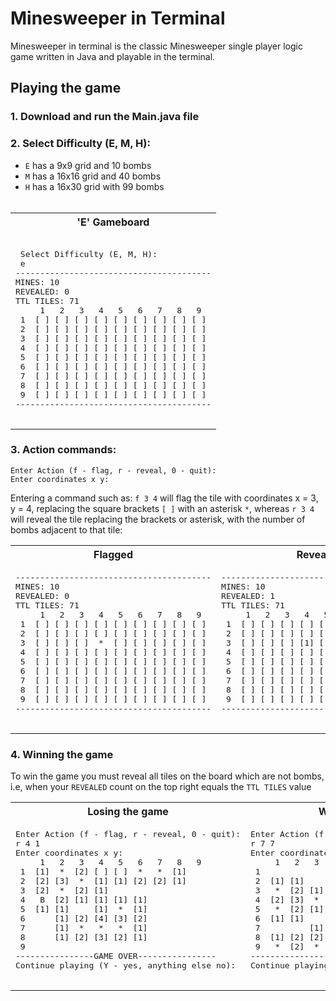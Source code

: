 # Minesweeper in Terminal 

Minesweeper in terminal is the classic Minesweeper single player logic game written in Java and playable in the terminal. 

## Playing the game 
### 1. Download and run the Main.java file 
### 2. Select Difficulty (E, M, H):
   - `E` has a 9x9 grid and 10 bombs
   - `M` has a 16x16 grid and 40 bombs
   - `H` has a 16x30 grid  with 99 bombs <br/><br>
   <table align = center> 
     <tr> 
       <th> 'E' Gameboard </th>
     </tr>
     <tr> 
       <td>
        <pre> 
 Select Difficulty (E, M, H): 
 e
----------------------------------------
MINES: 10
REVEALED: 0
TTL TILES: 71
     1   2   3   4   5   6   7   8   9
 1  [ ] [ ] [ ] [ ] [ ] [ ] [ ] [ ] [ ]
 2  [ ] [ ] [ ] [ ] [ ] [ ] [ ] [ ] [ ]
 3  [ ] [ ] [ ] [ ] [ ] [ ] [ ] [ ] [ ]
 4  [ ] [ ] [ ] [ ] [ ] [ ] [ ] [ ] [ ]
 5  [ ] [ ] [ ] [ ] [ ] [ ] [ ] [ ] [ ]
 6  [ ] [ ] [ ] [ ] [ ] [ ] [ ] [ ] [ ]
 7  [ ] [ ] [ ] [ ] [ ] [ ] [ ] [ ] [ ]
 8  [ ] [ ] [ ] [ ] [ ] [ ] [ ] [ ] [ ]
 9  [ ] [ ] [ ] [ ] [ ] [ ] [ ] [ ] [ ]
----------------------------------------
        </pre>
       </td>
     </tr>
   </table>

  
### 3. Action commands: <br/>
   `Enter Action (f - flag, r - reveal, 0 - quit):`<br/>
   `Enter coordinates x y: ` <br/>
  
   Entering a command such as: `f 3 4` will flag the tile with coordinates x = 3, y = 4, replacing the square brackets `[ ]` with an asterisk ` * `, whereas `r 3 4` will reveal the tile replacing the     brackets or asterisk, with the number of bombs adjacent to that tile:
   <table align = "center"> 
     <tr> 
       <th align = "center"> Flagged </th>
       <th align = "center"> Revealed </th>
     </tr>
     <tr> 
       <td> 
        <pre>
----------------------------------------
MINES: 10
REVEALED: 0
TTL TILES: 71
     1   2   3   4   5   6   7   8   9
 1  [ ] [ ] [ ] [ ] [ ] [ ] [ ] [ ] [ ]
 2  [ ] [ ] [ ] [ ] [ ] [ ] [ ] [ ] [ ]
 3  [ ] [ ] [ ]  *  [ ] [ ] [ ] [ ] [ ]
 4  [ ] [ ] [ ] [ ] [ ] [ ] [ ] [ ] [ ]
 5  [ ] [ ] [ ] [ ] [ ] [ ] [ ] [ ] [ ] 
 6  [ ] [ ] [ ] [ ] [ ] [ ] [ ] [ ] [ ]
 7  [ ] [ ] [ ] [ ] [ ] [ ] [ ] [ ] [ ]
 8  [ ] [ ] [ ] [ ] [ ] [ ] [ ] [ ] [ ]
 9  [ ] [ ] [ ] [ ] [ ] [ ] [ ] [ ] [ ]
----------------------------------------
        </pre>
       </td>
       <td> 
          <pre>
----------------------------------------
MINES: 10
REVEALED: 1
TTL TILES: 71
     1   2   3   4   5   6   7   8   9
 1  [ ] [ ] [ ] [ ] [ ] [ ] [ ] [ ] [ ]
 2  [ ] [ ] [ ] [ ] [ ] [ ] [ ] [ ] [ ]
 3  [ ] [ ] [ ] [1] [ ] [ ] [ ] [ ] [ ]
 4  [ ] [ ] [ ] [ ] [ ] [ ] [ ] [ ] [ ]
 5  [ ] [ ] [ ] [ ] [ ] [ ] [ ] [ ] [ ]
 6  [ ] [ ] [ ] [ ] [ ] [ ] [ ] [ ] [ ]
 7  [ ] [ ] [ ] [ ] [ ] [ ] [ ] [ ] [ ]
 8  [ ] [ ] [ ] [ ] [ ] [ ] [ ] [ ] [ ]
 9  [ ] [ ] [ ] [ ] [ ] [ ] [ ] [ ] [ ]
----------------------------------------
         </pre>
       </td>
     </tr>
   </table>

### 4. Winning the game 
To win the game you must reveal all tiles on the board which are not bombs, i.e, when your `REVEALED` count on the top right equals the `TTL TILES` value 
   <table align = "center"> 
     <tr> 
       <th align = "center"> Losing the game</th>
       <th align = "center"> Winning the game </th>
     </tr>
     <tr> 
       <td> 
        <pre>
Enter Action (f - flag, r - reveal, 0 - quit):
r 4 1
Enter coordinates x y:
     1   2   3   4   5   6   7   8   9
 1  [1]  *  [2] [ ] [ ]  *   *  [1]
 2  [2] [3]  *  [1] [1] [2] [2] [1]
 3  [2]  *  [2] [1]
 4   B  [2] [1] [1] [1] [1]
 5  [1] [1]     [1]  *  [1]
 6      [1] [2] [4] [3] [2]
 7      [1]  *   *   *  [1]
 8      [1] [2] [3] [2] [1]
 9
----------------GAME OVER----------------
Continue playing (Y - yes, anything else no):
        </pre>
       </td>
       <td> 
          <pre>
Enter Action (f - flag, r - reveal, 0 - quit):
r 7 7
Enter coordinates x y:
     1   2   3   4   5   6   7   8   9
 1
 2  [1] [1]                     [1] [1]
 3   *  [2] [1] [1]             [1]  *
 4  [2] [3]  *  [2] [1] [1]     [1] [1]
 5   *  [2] [1] [2]  *  [2] [1] [1]
 6  [1] [1]     [1] [1] [2]  *  [1]
 7          [1] [1] [1] [2] [2] [2]
 8  [1] [2] [2]  *  [1] [1]  *  [1]
 9   *  [2]  *  [2] [1] [1] [1] [1]
-----------------YOU WIN-----------------
Continue playing (Y - yes, anything else no):
         </pre>
       </td>
     </tr>
   </table>



